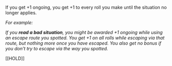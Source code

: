 If you get +1 ongoing, you get +1 to every roll you make until the situation no longer applies.

*For example:*

*If you **read a bad situation**, you might be awarded +1 ongoing while using an escape route you spotted. You get +1 on all rolls while escaping via that route, but nothing more once you have escaped. You also get no bonus if you don’t try to escape via the way you spotted.*

[[HOLD]]
